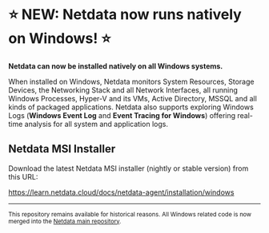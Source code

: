 # :star: NEW: Netdata now runs natively on Windows! :star:

**Netdata can now be installed natively on all Windows systems.**

When installed on Windows, Netdata monitors System Resources, Storage Devices, the Networking Stack and all Network Interfaces, all running Windows Processes, Hyper-V and its VMs, Active Directory, MSSQL and all kinds of packaged applications.
Netdata also supports exploring Windows Logs (**Windows Event Log** and **Event Tracing for Windows**) offering real-time analysis for all system and application logs.

## Netdata MSI Installer

Download the latest Netdata MSI installer (nightly or stable version) from this URL:

https://learn.netdata.cloud/docs/netdata-agent/installation/windows

---

<small>This repository remains available for historical reasons. All Windows related code is now merged into the [Netdata main repository](https://github.com/netdata/netdata).</small>
